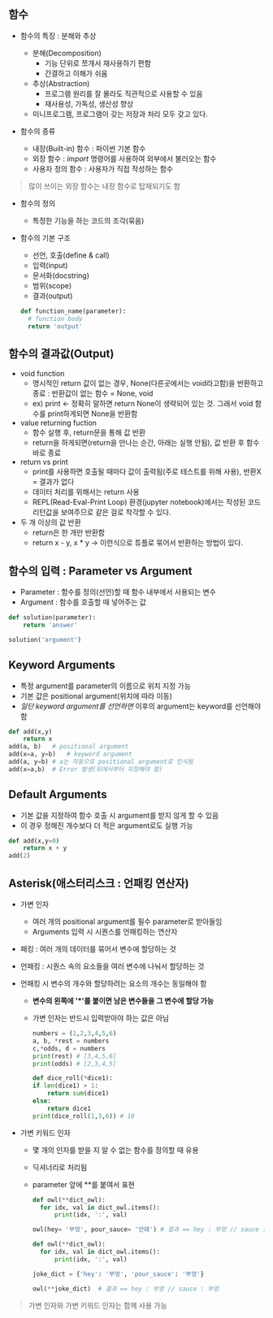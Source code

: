 ## 함수

- 함수의 특징 : 분해와 추상
  - 분해(Decomposition)
    - 기능 단위로 쪼개서 재사용하기 편함
    - 간결하고 이해가 쉬움
  - 추상(Abstraction)
    - 프로그램 원리를 잘 몰라도 직관적으로 사용할 수 있음
    - 재사용성, 가독성, 생산성 향상
  - 미니프로그램, 프로그램이 갖는 저장과 처리 모두 갖고 있다.

- 함수의 종류
  - 내장(Built-in) 함수 : 파이썬 기본 함수
  - 외장 함수 : _import_ 명령어를 사용하여 외부에서 불러오는 함수
  - 사용자 정의 함수 : 사용자가 직접 작성하는 함수

> 많이 쓰이는 외장 함수는 내장 함수로 탑재되기도 함

- 함수의 정의
  - 특정한 기능을 하는 코드의 조각(묶음)

- 함수의 기본 구조
  - 선언, 호출(define & call)
  - 입력(input)
  - 문서화(docstring)
  - 범위(scope)
  - 결과(output)
  
  ```python
  def function_name(parameter):
    # function body
    return 'output'

## 함수의 결과값(Output)
- void function
  - 명시적인 return 값이 없는 경우, None(다른곳에서는 void라고함)을 반환하고 종료 : 반환값이 없는 함수 = None, void
  - ex) print <- 정확히 말하면 return None이 생략되어 있는 것. 그래서 void 함수를 print하게되면 None을 반환함
- value returning fuction
  - 함수 실행 후, return문을 통해 값 반환
  - return을 하게되면(return을 만나는 순간, 아래는 실행 안됨), 값 반환 후 함수 바로 종료
- return vs print
  - print를 사용하면 호출될 때마다 값이 출력됨(주로 테스트를 위해 사용), 반환X = 결과가 없다
  - 데이터 처리를 위해서는 return 사용
  - REPL(Read-Eval-Print Loop) 환경(jupyter notebook)에서는 작성된 코드 리턴값을 보여주므로 같은 걸로 착각할 수 있다.
- 두 개 이상의 값 반환
  - return은 한 개만 반환함
  - return x - y, x * y -> 이런식으로 튜플로 묶어서 반환하는 방법이 있다.

## 함수의 입력 : Parameter vs Argument

- Parameter : 함수를 정의(선언)할 때 함수 내부에서 사용되는 변수
- Argument : 함수를 호출할 때 넣어주는 값

```python
def solution(parameter):
    return 'answer'

solution('argument')
```

## Keyword Arguments

- 특정 argument를 parameter의 이름으로 위치 지정 가능
- 기본 값은 positional argument(위치에 따라 이동)
- *일단 keyword argument를 선언하면* 이후의 argument는 keyword를 선언해야 함

```python
def add(x,y)
    return x
add(a, b)   # positional argument
add(x=a, y=b)   # keyword argument
add(a, y=b) # a는 자동으로 positional argument로 인식됨
add(x=a,b)  # Error 발생(뒤에서부터 지정해야 함)
```

## Default Arguments

- 기본 값을 지정하여 함수 호출 시 argument를 받지 않게 할 수 있음
- 이 경우 정해진 개수보다 더 적은 argument로도 실행 가능

```python
def add(x,y=0)
    return x + y
add(2)
```

## Asterisk(애스터리스크 : 언패킹 연산자)

- 가변 인자
  - 여러 개의 positional argument를 필수 parameter로 받아들임
  - Arguments 입력 시 시퀀스를 언패킹하는 연산자
- 패킹 : 여러 개의 데이터를 묶어서 변수에 할당하는 것
- 언패킹 : 시퀀스 속의 요소들을 여러 변수에 나눠서 할당하는 것
- 언패킹 시 변수의 개수와 할당하려는 요소의 개수는 동일해야 함
    - **변수의 왼쪽에 '*'를 붙이면 남은 변수들을 그 변수에 할당 가능**
  - 가변 인자는 반드시 입력받아야 하는 값은 아님

    ```python
    numbers = (1,2,3,4,5,6)
    a, b, *rest = numbers
    c,*odds, d = numbers
    print(rest) # [3,4,5,6]
    print(odds) # [2,3,4,5]
    ```

    ```python
    def dice_roll(*dice1):
    if len(dice1) > 1:
        return sum(dice1)
    else:
        return dice1
    print(dice_roll(1,3,6)) # 10
    ```

- 가변 키워드 인자

  - 몇 개의 인자를 받을 지 알 수 없는 함수를 정의할 때 유용
  - 딕셔너리로 처리됨
  - parameter 앞에 **를 붙여서 표현

    ```python
    def owl(**dict_owl):
      for idx, val in dict_owl.items():
          print(idx, ':', val)

    owl(hey= '부엉', pour_sauce= '안돼') # 결과 == hey : 부엉 // sauce : 안돼
    ```

    ```python
    def owl(**dict_owl):
      for idx, val in dict_owl.items():
          print(idx, ':', val)
    
    joke_dict = {'hey': '부엉', 'pour_sauce': '부엉'}

    owl(**joke_dict)  # 결과 == hey : 부엉 // sauce : 부엉
    ```

> 가변 인자와 가변 키워드 인자는 함께 사용 가능

